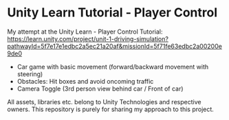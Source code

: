 <h1> Unity Learn Tutorial - Player Control </h1>
  
   My attempt at the Unity Learn - Player Control Tutorial:
   https://learn.unity.com/project/unit-1-driving-simulation?pathwayId=5f7e17e1edbc2a5ec21a20af&missionId=5f71fe63edbc2a00200e9de0
  
  - Car game with basic movement (forward/backward movement with steering)
  - Obstacles: Hit boxes and avoid oncoming traffic
  - Camera Toggle (3rd person view behind car / Front of car)

All assets, libraries etc. belong to Unity Technologies and respective owners. This repository is purely for sharing my approach to this project. 
